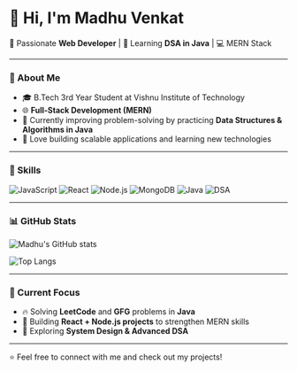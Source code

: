 # 👋 Hi, I'm Madhu Venkat  

🚀 Passionate **Web Developer** | 🌱 Learning **DSA in Java** | 💻  MERN Stack  

---

### 💼 About Me
- 🎓 B.Tech 3rd Year Student at Vishnu Institute of Technology  
- 🌐 **Full-Stack Development (MERN)**  
- 📘 Currently improving problem-solving by practicing **Data Structures & Algorithms in Java**  
- 🌱 Love building scalable applications and learning new technologies  

---

### 🚀 Skills  
![JavaScript](https://img.shields.io/badge/Code-JavaScript-yellow?logo=javascript)
![React](https://img.shields.io/badge/Frontend-React-blue?logo=react)
![Node.js](https://img.shields.io/badge/Backend-Node.js-green?logo=node.js)
![MongoDB](https://img.shields.io/badge/Database-MongoDB-brightgreen?logo=mongodb)
![Java](https://img.shields.io/badge/Language-Java-red?logo=java)
![DSA](https://img.shields.io/badge/Learning-DSA-orange)

---

### 📊 GitHub Stats  
![Madhu's GitHub stats](https://github-readme-stats.vercel.app/api?username=madhu967&show_icons=true&theme=radical)  

![Top Langs](https://github-readme-stats.vercel.app/api/top-langs/?username=madhu967&hide=C&layout=compact&theme=radical)

---

### 📌 Current Focus  
- 🔥 Solving **LeetCode** and **GFG** problems in **Java**  
- 🚀 Building **React + Node.js projects** to strengthen MERN skills  
- 📖 Exploring **System Design & Advanced DSA**  

---

⭐️ Feel free to connect with me and check out my projects!  
